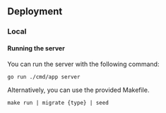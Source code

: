 ## Deployment

### Local

#### Running the server
You can run the server with the following command:
```shell
go run ./cmd/app server
```

Alternatively, you can use the provided Makefile.
```shell
make run | migrate {type} | seed
```
